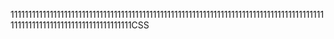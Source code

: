 11111111111111111111111111111111111111111111111111111111111111111111111111111111111111111111111111111111111111111111111111CSS

